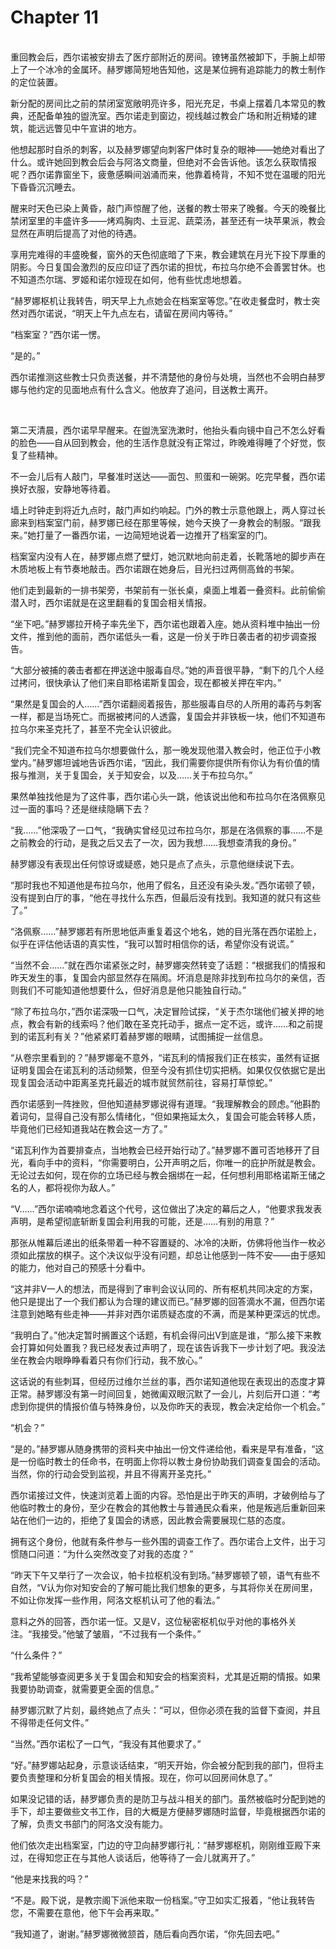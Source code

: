 # Chapter 11

<br>
重回教会后，西尔诺被安排去了医疗部附近的房间。镣铐虽然被卸下，手腕上却带上了一个冰冷的金属环。赫罗娜简短地告知他，这是某位拥有追踪能力的教士制作的定位装置。

新分配的房间比之前的禁闭室宽敞明亮许多，阳光充足，书桌上摆着几本常见的教典，还配备单独的盥洗室。西尔诺走到窗边，视线越过教会广场和附近稍矮的建筑，能远远瞥见中午宣讲的地方。

他想起那时自杀的刺客，以及赫罗娜望向刺客尸体时复杂的眼神——她绝对看出了什么。或许她回到教会后会与阿洛文商量，但绝对不会告诉他。该怎么获取情报呢？西尔诺靠窗坐下，疲惫感瞬间汹涌而来，他靠着椅背，不知不觉在温暖的阳光下昏昏沉沉睡去。

醒来时天色已染上黄昏，敲门声惊醒了他，送餐的教士带来了晚餐。今天的晚餐比禁闭室里的丰盛许多——烤鸡胸肉、土豆泥、蔬菜汤，甚至还有一块苹果派，教会显然在声明后提高了对他的待遇。

享用完难得的丰盛晚餐，窗外的天色彻底暗了下来，教会建筑在月光下投下厚重的阴影。今日复国会激烈的反应印证了西尔诺的担忧，布拉乌尔绝不会善罢甘休。也不知道杰尔瑞、罗姬和诺尔娅现在如何，他有些忧虑地想着。

“赫罗娜枢机让我转告，明天早上九点她会在档案室等您。”在收走餐盘时，教士突然对西尔诺说，“明天上午九点左右，请留在房间内等待。”

“档案室？”西尔诺一愣。

“是的。”

西尔诺推测这些教士只负责送餐，并不清楚他的身份与处境，当然也不会明白赫罗娜与他约定的见面地点有什么含义。他放弃了追问，目送教士离开。

<br>

第二天清晨，西尔诺早早醒来。在盥洗室洗漱时，他抬头看向镜中自己不怎么好看的脸色——自从回到教会，他的生活作息就没有正常过，昨晚难得睡了个好觉，恢复了些精神。

不一会儿后有人敲门，早餐准时送达——面包、煎蛋和一碗粥。吃完早餐，西尔诺换好衣服，安静地等待着。

墙上时钟走到将近九点时，敲门声如约响起。门外的教士示意他跟上，两人穿过长廊来到档案室门前，赫罗娜已经在那里等候，她今天换了一身教会的制服。“跟我来。”她打量了一番西尔诺，一边简短地说着一边推开了档案室的门。

档案室内没有人在，赫罗娜点燃了壁灯，她沉默地向前走着，长靴落地的脚步声在木质地板上有节奏地敲击。西尔诺跟在她身后，目光扫过两侧高耸的书架。

他们走到最新的一排书架旁，书架前有一张长桌，桌面上堆着一叠资料。此前偷偷潜入时，西尔诺就是在这里翻看的复国会相关情报。

“坐下吧。”赫罗娜拉开椅子率先坐下，西尔诺也跟着入座。她从资料堆中抽出一份文件，推到他的面前，西尔诺低头一看，这是一份关于昨日袭击者的初步调查报告。

“大部分被捕的袭击者都在押送途中服毒自尽。”她的声音很平静，“剩下的几个人经过拷问，很快承认了他们来自耶格诺斯复国会，现在都被关押在牢内。”

“果然是复国会的人……”西尔诺翻阅着报告，那些服毒自尽的人所用的毒药与刺客一样，都是当场死亡。而据被拷问的人透露，复国会并非铁板一块，他们不知道布拉乌尔来圣克托了，甚至不完全认识彼此。

“我们完全不知道布拉乌尔想要做什么，那一晚发现他潜入教会时，他正位于小教堂内。”赫罗娜坦诚地告诉西尔诺，“因此，我们需要你提供所有你认为有价值的情报与推测，关于复国会，关于知安会，以及……关于布拉乌尔。”

果然单独找他是为了这件事，西尔诺心头一跳，他该说出他和布拉乌尔在洛佩察见过一面的事吗？还是继续隐瞒下去？

“我……”他深吸了一口气，“我确实曾经见过布拉乌尔，那是在洛佩察的事……不是之前教会的行动，是我之后又去了一次，因为我想……我想查清我的身份。”

赫罗娜没有表现出任何惊讶或疑惑，她只是点了点头，示意他继续说下去。

“那时我也不知道他是布拉乌尔，他用了假名，且还没有染头发。”西尔诺顿了顿，没有提到白厅的事，“他在寻找什么东西，但最后没有找到。我知道的就只有这些了。”

“洛佩察……”赫罗娜若有所思地低声重复着这个地名，她的目光落在西尔诺脸上，似乎在评估他话语的真实性，“我可以暂时相信你的话，希望你没有说谎。”

“当然不会……”就在西尔诺紧张之时，赫罗娜突然转变了话题：“根据我们的情报和昨天发生的事，复国会内部显然存在隔阂。坏消息是除非找到布拉乌尔的亲信，否则我们不可能知道他想要什么，但好消息是他只能独自行动。”

“除了布拉乌尔，”西尔诺深吸一口气，决定冒险试探，“关于杰尔瑞他们被关押的地点，教会有新的线索吗？他们敢在圣克托动手，据点一定不远，或许……和之前提到的诺瓦利有关？”他紧紧盯着赫罗娜的眼睛，试图捕捉一丝信息。

“从卷宗里看到的？”赫罗娜毫不意外，“诺瓦利的情报我们正在核实，虽然有证据证明复国会在诺瓦利的活动频繁，但至今没有抓住切实把柄。如果仅仅依据它是出现复国会活动中距离圣克托最近的城市就贸然前往，容易打草惊蛇。”

西尔诺感到一阵挫败，但他知道赫罗娜说得有道理。“我理解教会的顾虑。”他斟酌着词句，显得自己没有那么情绪化，“但如果拖延太久，复国会可能会转移人质，毕竟他们已经知道我站在教会这一方了。”

“诺瓦利作为首要排查点，当地教会已经开始行动了。”赫罗娜不置可否地移开了目光，看向手中的资料，“你需要明白，公开声明之后，你唯一的庇护所就是教会。无论过去如何，现在你的立场已经与教会捆绑在一起，任何想利用耶格诺斯王储之名的人，都将视你为敌人。”

“V……”西尔诺喃喃地念着这个代号，这位做出了决定的幕后之人，“他要求我发表声明，是希望彻底斩断复国会利用我的可能，还是……有别的用意？”

那张从帷幕后递出的纸条带着一种不容置疑的、冰冷的决断，仿佛将他当作一枚必须如此摆放的棋子。这个决议似乎没有问题，却总让他感到一阵不安——由于感知的能力，他对自己的预感十分看中。

“这并非V一人的想法，而是得到了审判会议认同的、所有枢机共同决定的方案，他只是提出了一个我们都认为合理的建议而已。”赫罗娜的回答滴水不漏，但西尔诺注意到她略有些走神——并非对西尔诺质疑态度的不满，而是某种更深远的忧虑。

“我明白了。”他决定暂时搁置这个话题，有机会得问出V到底是谁，“那么接下来教会打算如何处置我？我已经发表过声明了，现在该告诉我下一步计划了吧。我没法坐在教会内眼睁睁看着只有你们行动，我不放心。”

这话说的有些刺耳，但经历过维尔兰丝的事，西尔诺知道他现在表现出的态度才算正常。赫罗娜没有第一时间回复，她微阖双眼沉默了一会儿，片刻后开口道：“考虑到你提供的情报价值与特殊身份，以及你昨天的表现，教会决定给你一个机会。”

“机会？”

“是的。”赫罗娜从随身携带的资料夹中抽出一份文件递给他，看来是早有准备，“这是一份临时教士的任命书，在明面上你将以教士身份协助我们调查复国会的活动。当然，你的行动会受到监视，并且不得离开圣克托。”

西尔诺接过文件，快速浏览着上面的内容。恐怕是出于昨天的声明，才破例给与了他临时教士的身份，至少在教会的其他教士与普通民众看来，他是叛逃后重新回来站在他们一边的，拒绝了复国会的诱惑，因此教会需要展现仁慈的态度。

拥有这个身份，他就有条件参与一些外围的调查工作了。西尔诺合上文件，出于习惯随口问道：“为什么突然改变了对我的态度？”

“昨天下午又举行了一次会议，帕卡拉枢机没有到场。”赫罗娜顿了顿，语气有些不自然，“V认为你对知安会的了解可能比我们想象的更多，与其将你关在房间里，不如让你发挥一些作用，阿洛文枢机认可了他的看法。”

意料之外的回答，西尔诺一怔。又是V，这位秘密枢机似乎对他的事格外关注。“我接受。”他皱了皱眉，“不过我有一个条件。”

“什么条件？”

“我希望能够查阅更多关于复国会和知安会的档案资料，尤其是近期的情报。如果我要协助调查，就需要更全面的信息。”

赫罗娜沉默了片刻，最终她点了点头：“可以，但你必须在我的监督下查阅，并且不得带走任何文件。”

“当然。”西尔诺松了一口气，“我没有其他要求了。”

“好。”赫罗娜站起身，示意谈话结束，“明天开始，你会被分配到我的部门，但将主要负责整理和分析复国会的相关情报。现在，你可以回房间休息了。”

如果没记错的话，赫罗娜负责的是防卫与战斗相关的部门。虽然被临时分配到她的手下，却主要做些文书工作，目的大概是方便赫罗娜随时监督，毕竟根据西尔诺的了解，负责文书部门的阿洛文没有能力。

他们依次走出档案室，门边的守卫向赫罗娜行礼：“赫罗娜枢机，刚刚维亚殿下来过，在得知您正在与其他人谈话后，他等待了一会儿就离开了。”

“他是来找我的吗？”

“不是。殿下说，是教宗阁下派他来取一份档案。”守卫如实汇报着，“他让我转告您，不需要在意他，他下午会再来取。”

“我知道了，谢谢。”赫罗娜微微颔首，随后看向西尔诺，“你先回去吧。”
